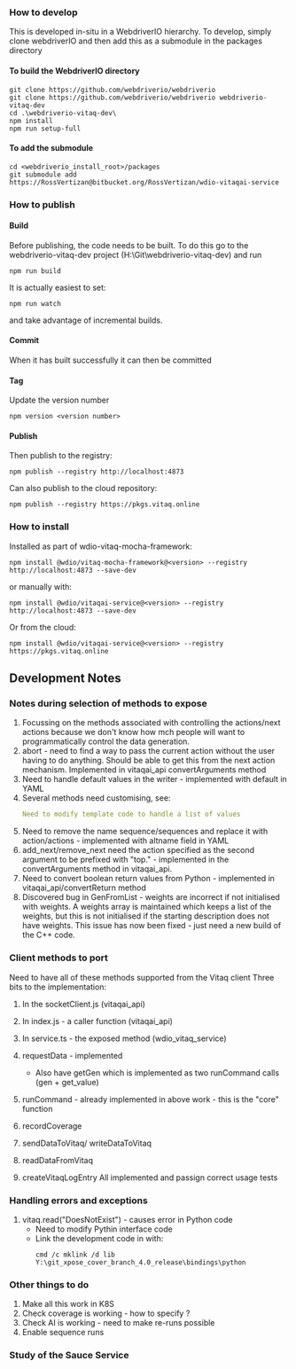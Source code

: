 ### How to develop
This is developed in-situ in a WebdriverIO hierarchy.  To develop, simply clone webdriverIO and then add this as a submodule in the packages directory

#### To build the WebdriverIO directory
```node
git clone https://github.com/webdriverio/webdriverio
git clone https://github.com/webdriverio/webdriverio webdriverio-vitaq-dev
cd .\webdriverio-vitaq-dev\
npm install
npm run setup-full
```

#### To add the submodule
```node
cd <webdriverio_install_root>/packages
git submodule add https://RossVertizan@bitbucket.org/RossVertizan/wdio-vitaqai-service
```

### How to publish
#### Build
Before publishing, the code needs to be built. To do this go to the webdriverio-vitaq-dev project (H:\Git\webdriverio-vitaq-dev) and run
```node
npm run build
```
It is actually easiest to set:
```node
npm run watch
```
and take advantage of incremental builds.

#### Commit
When it has built successfully it can then be committed

#### Tag
Update the version number
```node
npm version <version number>
```

#### Publish
Then publish to the registry:
```node
npm publish --registry http://localhost:4873
```
Can also publish to the cloud repository:
```node
npm publish --registry https://pkgs.vitaq.online
```




### How to install
Installed as part of wdio-vitaq-mocha-framework:
```node
npm install @wdio/vitaq-mocha-framework@<version> --registry http://localhost:4873 --save-dev
```
or manually with:
```node
npm install @wdio/vitaqai-service@<version> --registry http://localhost:4873 --save-dev
```
Or from the cloud:
```node
npm install @wdio/vitaqai-service@<version> --registry https://pkgs.vitaq.online
```

## Development Notes

### Notes during selection of methods to expose

1. Focussing on the methods associated with controlling the actions/next actions because we don't know how mch people will want to programmatically control the data generation.
2. abort - need to find a way to pass the current action without the user having to do anything. Should be able to get this from the next action mechanism. Implemented in vitaqai_api convertArguments method
3. Need to handle default values in the writer - implemented with default in YAML
4. Several methods need customising, see:
   ```yaml
   Need to modify template code to handle a list of values
   ```
5. Need to remove the name sequence/sequences and replace it with action/actions - implemented with altname field in YAML
6. add_next/remove_next need the action specified as the second argument to be prefixed with "top." - implemented in the convertArguments method in vitaqai_api.
7. Need to convert boolean return values from Python  - implemented in vitaqai_api/convertReturn method
8. Discovered bug in GenFromList - weights are incorrect if not initialised with weights.  A weights array is maintained which keeps a list of the weights, but this is not initialised if the starting description does not have weights.  This issue has now been fixed  - just need a new build of the C++ code.

### Client methods to port

Need to have all of these methods supported from the Vitaq client
Three bits to the implementation:
1. In the socketClient.js (vitaqai_api)
2. In index.js - a caller function (vitaqai_api)
3. In service.ts - the exposed method (wdio_vitaq_service)


1. requestData - implemented
   - Also have getGen which is implemented as two runCommand calls (gen + get_value)
2. runCommand - already implemented in above work - this is the "core" function
3. recordCoverage
4. sendDataToVitaq/ writeDataToVitaq
5. readDataFromVitaq
6. createVitaqLogEntry
All implemented and passign correct usage tests

### Handling errors and exceptions
1. vitaq.read("DoesNotExist") - causes error in Python code
    - Need to modify Pythin interface code
    - Link the development code in with:
      ```shell
      cmd /c mklink /d lib Y:\git_xpose_cover_branch_4.0_release\bindings\python
      ```



### Other things to do
1. Make all this work in K8S
2. Check coverage is working - how to specify ?
3. Check AI is working - need to make re-runs possible
4. Enable sequence runs



### Study of the Sauce Service

